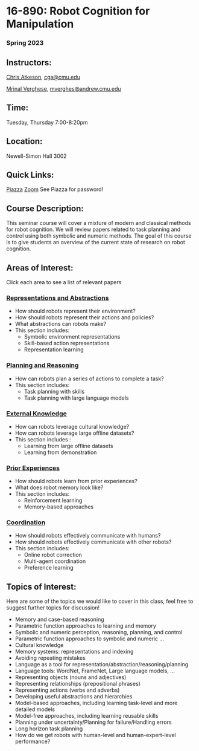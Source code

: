 # 16-890: Robot Cognition for Manipulation

### Spring 2023

## Instructors:

[Chris Atkeson](http://www.cs.cmu.edu/~cga/), cga@cmu.edu

[Mrinal Verghese](http://mrinal.verghese.org/), mverghes@andrew.cmu.edu

## Time:

Tuesday, Thursday 7:00-8:20pm

## Location:

Newell-Simon Hall 3002

## Quick Links:

[Piazza](https://piazza.com/cmu/spring2023/16890/home)
[Zoom](https://cmu.zoom.us/j/99437954829?pwd=L2FEME1hRnQ1cEUyR1c0T2QwRWpMZz09)
See Piazza for password!

## Course Description:

This seminar course will cover a mixture of modern and classical methods for robot cognition. We will review papers related to task planning and control using both symbolic and numeric methods. The goal of this course is to give students an overview of the current state of research on robot cognition.

## Areas of Interest:

Click each area to see a list of relevant papers

### [Representations and Abstractions](Representations_and_Abstractions.md)

- How should robots represent their environment?
- How should robots represent their actions and policies?
- What abstractions can robots make?
- This section includes:
    - Symbolic environment representations
    - Skill-based action representations
    - Representation learning

### [Planning and Reasoning](Planning_and_Reasoning.md)

- How can robots plan a series of actions to complete a task?
- This section includes:
    - Task planning with skills
    - Task planning with large language models

### [External Knowledge](External_Knowledge.md)

- How can robots leverage cultural knowledge?
- How can robots leverage large offline datasets?
- This section includes :
    - Learning from large offline datasets
    - Learning from demonstration

### [Prior Experiences](Prior_Experiences.md)

- How should robots learn from prior experiences?
- What does robot memory look like?
- This section includes:
    - Reinforcement learning
    - Memory-based approaches

### [Coordination](Coordination.md)

- How should robots effectively communicate with humans?
- How should robots effectively communicate with other robots?
- This section includes:
    - Online robot correction
    - Multi-agent coordination
    - Preference learning

## Topics of Interest:

Here are some of the topics we would like to cover in this class, feel free to suggest further topics for discussion!

- Memory and case-based reasoning
- Parametric function approaches to learning and memory
- Symbolic and numeric perception, reasoning, planning, and control
- Parametric function approaches to symbolic and numeric …
- Cultural knowledge
- Memory systems: representations and indexing
- Avoiding repeating mistakes
- Language as a tool for representation/abstraction/reasoning/planning
- Language tools: WordNet, FrameNet, Large language models, …
- Representing objects (nouns and adjectives)
- Representing relationships (prepositional phrases)
- Representing actions (verbs and adverbs)
- Developing useful abstractions and hierarchies
- Model-based approaches, including learning task-level and more detailed models
- Model-free approaches, including learning reusable skills
- Planning under uncertainty/Planning for failure/Handling errors
- Long horizon task planning
- How do we get robots with human-level and human-expert-level performance?
